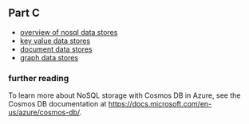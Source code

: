 ## Part C

- [overview of nosql data stores](https://www.youtube.com/watch?v=KIKEgMUVrvA)
- [key value data stores](https://www.youtube.com/watch?v=KIKEgMUVrvA)
- [document data stores](https://www.youtube.com/watch?v=8Nq38FQ5rGk)
- [graph data stores](https://www.youtube.com/watch?v=8Nq38FQ5rGk)

### further reading

To learn more about NoSQL storage with Cosmos DB in Azure, see the Cosmos DB documentation at https://docs.microsoft.com/en-us/azure/cosmos-db/.

